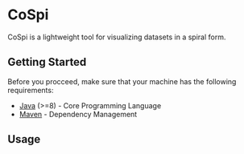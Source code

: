 # CoSpi

CoSpi is a lightweight tool for visualizing datasets in a spiral form.

## Getting Started

Before you procceed, make sure that your machine has the following requirements:
* [Java](https://www.java.com/en/) (>=8) - Core Programming Language
* [Maven](https://maven.apache.org/) - Dependency Management 

## Usage
